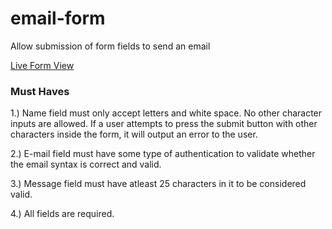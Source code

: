 # email-form

Allow submission of form fields to send an email

<a target="_blank" href="https://email-form.herokuapp.com">Live Form View</a>

<h3>Must Haves</h3>

1.) Name field must only accept letters and white space. No other character inputs are allowed. If a user attempts to press the submit button with other characters inside the form, it will output an error to the user.

2.) E-mail field must have some type of authentication to validate whether the email syntax is correct and valid.

3.) Message field must have atleast 25 characters in it to be considered valid.

4.) All fields are required.
